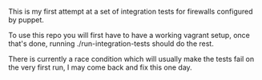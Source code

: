 This is my first attempt at a set of integration tests for firewalls configured by puppet.

To use this repo you will first have to have a working vagrant setup, once that's done, running ./run-integration-tests should do the rest.

There is currently a race condition which will usually make the tests fail on the very first run, I may come back and fix this one day.